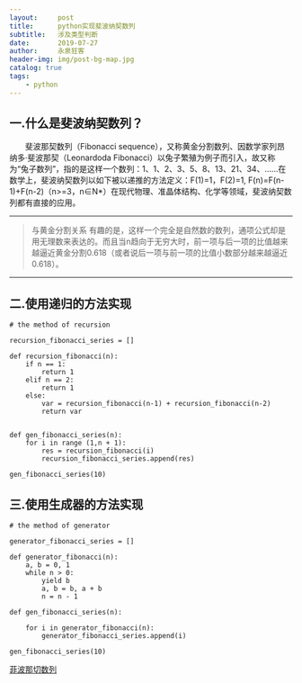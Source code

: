 ```yaml
---
layout:     post
title:      python实现斐波纳契数列
subtitle:   涉及类型判断
date:       2019-07-27
author:     永泉狂客
header-img: img/post-bg-map.jpg
catalog: true
tags:
    - python
---
```


## 一.什么是斐波纳契数列？
&emsp;&emsp;斐波那契数列（Fibonacci sequence），又称黄金分割数列、因数学家列昂纳多·斐波那契（Leonardoda Fibonacci）以兔子繁殖为例子而引入，故又称为“兔子数列”，指的是这样一个数列：1、1、2、3、5、8、13、21、34、……在数学上，斐波纳契数列以如下被以递推的方法定义：F(1)=1，F(2)=1, F(n)=F(n-1)+F(n-2)（n>=3，n∈N*）在现代物理、准晶体结构、化学等领域，斐波纳契数列都有直接的应用。

---
> 与黄金分割关系
有趣的是，这样一个完全是自然数的数列，通项公式却是用无理数来表达的。而且当n趋向于无穷大时，前一项与后一项的比值越来越逼近黄金分割0.618（或者说后一项与前一项的比值小数部分越来越逼近0.618）。
---
## 二.使用递归的方法实现
```
# the method of recursion

recursion_fibonacci_series = []

def recursion_fibonacci(n):
    if n == 1:
        return 1
    elif n == 2:
        return 1
    else:
        var = recursion_fibonacci(n-1) + recursion_fibonacci(n-2)
        return var


def gen_fibonacci_series(n):
    for i in range (1,n + 1):
        res = recursion_fibonacci(i)
        recursion_fibonacci_series.append(res)

gen_fibonacci_series(10)
```

## 三.使用生成器的方法实现
```
# the method of generator

generator_fibonacci_series = []

def generator_fibonacci(n):
    a, b = 0, 1
    while n > 0:
        yield b
        a, b = b, a + b
        n = n - 1

def gen_fibonacci_series(n):

    for i in generator_fibonacci(n):
        generator_fibonacci_series.append(i)

gen_fibonacci_series(10)
```

[菲波那切数列](https://baike.baidu.com/item/%E6%96%90%E6%B3%A2%E9%82%A3%E5%A5%91%E6%95%B0%E5%88%97)
